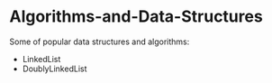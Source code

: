 Algorithms-and-Data-Structures
==============================

Some of popular data structures and algorithms:
- LinkedList
- DoublyLinkedList